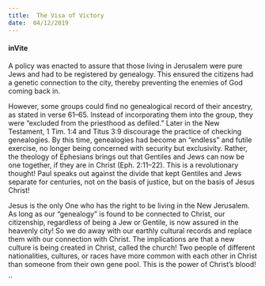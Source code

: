 ```yaml
---
title:  The Visa of Victory
date:  04/12/2019
---
```


#### inVite

A policy was enacted to assure that those living in Jerusalem were pure Jews and had to be registered by genealogy. This ensured the citizens had a genetic connection to the city, thereby preventing the enemies of God coming back in.

However, some groups could find no genealogical record of their ancestry, as stated in verse 61–65. Instead of incorporating them into the group, they were “excluded from the priesthood as defiled.” Later in the New Testament, 1 Tim. 1:4 and Titus 3:9 discourage the practice of checking genealogies. By this time, genealogies had become an “endless” and futile exercise, no longer being concerned with security but exclusivity. Rather, the theology of Ephesians brings out that Gentiles and Jews can now be one together, if they are in Christ (Eph. 2:11–22). This is a revolutionary thought! Paul speaks out against the divide that kept Gentiles and Jews separate for centuries, not on the basis of justice, but on the basis of Jesus Christ!

Jesus is the only One who has the right to be living in the New Jerusalem. As long as our “genealogy” is found to be connected to Christ, our citizenship, regardless of being a Jew or Gentile, is now assured in the heavenly city! So we do away with our earthly cultural records and replace them with our connection with Christ. The implications are that a new culture is being created in Christ, called the church! Two people of different nationalities, cultures, or races have more common with each other in Christ than someone from their own gene pool. This is the power of Christ’s blood!

``
